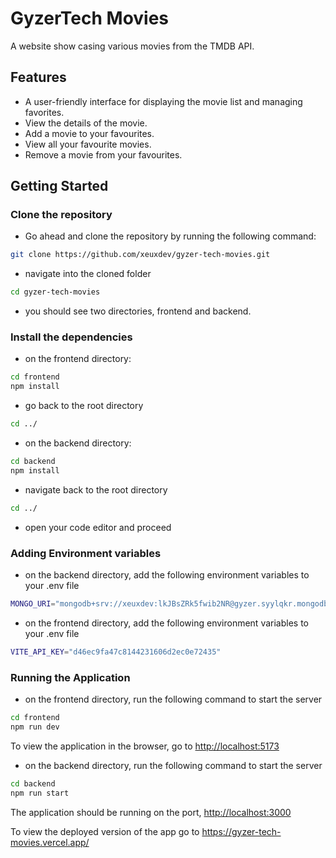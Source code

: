 # GyzerTech Movies

A website show casing various movies from the TMDB API.

## Features

- A user-friendly interface for displaying the movie list and managing favorites.
- View the details of the movie.
- Add a movie to your favourites.
- View all your favourite movies.
- Remove a movie from your favourites.

## Getting Started

### Clone the repository

- Go ahead and clone the repository by running the following command:

```bash
git clone https://github.com/xeuxdev/gyzer-tech-movies.git
```

- navigate into the cloned folder

```bash
cd gyzer-tech-movies
```

- you should see two directories, frontend and backend.

### Install the dependencies

- on the frontend directory:

```bash
cd frontend
npm install
```

- go back to the root directory

```bash
cd ../
```

- on the backend directory:

```bash
cd backend
npm install
```

- navigate back to the root directory

```bash
cd ../
```

- open your code editor and proceed

### Adding Environment variables

- on the backend directory, add the following environment variables to your .env file

```bash
MONGO_URI="mongodb+srv://xeuxdev:lkJBsZRk5fwib2NR@gyzer.syylqkr.mongodb.net/movie?retryWrites=true&w=majority"
```

- on the frontend directory, add the following environment variables to your .env file

```bash
VITE_API_KEY="d46ec9fa47c8144231606d2ec0e72435"
```

### Running the Application

- on the frontend directory, run the following command to start the server

```bash
cd frontend
npm run dev
```

To view the application in the browser, go to <http://localhost:5173>

- on the backend directory, run the following command to start the server

```bash
cd backend
npm run start
```

The application should be running on the port, <http://localhost:3000>

To view the deployed version of the app go to <https://gyzer-tech-movies.vercel.app/>
